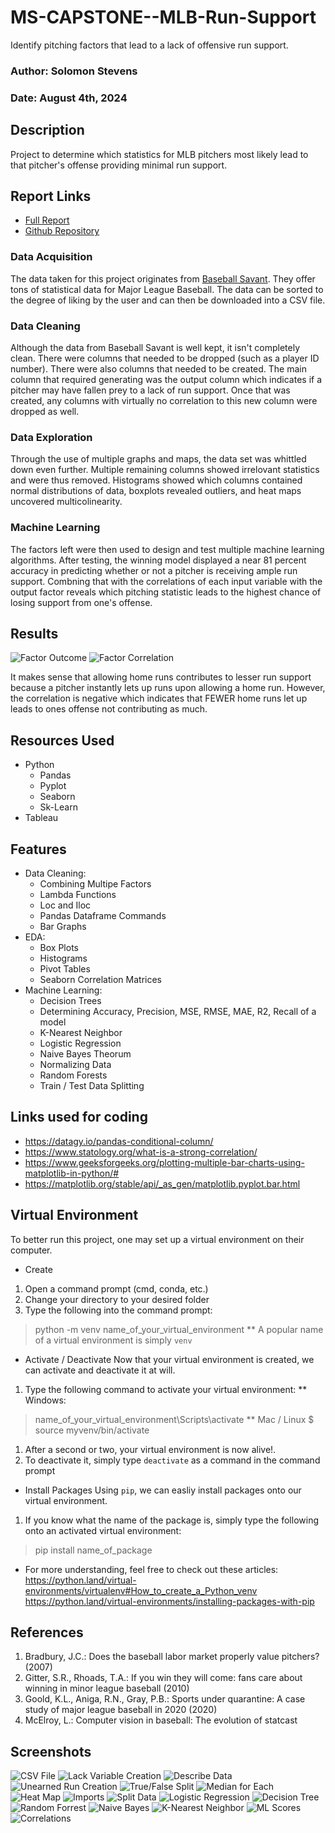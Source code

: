 # MS-CAPSTONE--MLB-Run-Support
Identify pitching factors that lead to a lack of offensive run support.

### Author: Solomon Stevens
### Date: August 4th, 2024

## Description
Project to determine which statistics for MLB pitchers most likely lead to that pitcher's offense providing minimal run support.

## Report Links
* [Full Report](https://www.overleaf.com/read/gcjqhngmrbzc#562953)
* [Github Repository](https://github.com/Stone-Snevets/MS-CAPSTONE--MLB-Run-Support)

### Data Acquisition
The data taken for this project originates from [Baseball Savant](https://baseballsavant.mlb.com/).  They offer tons of statistical data for Major League Baseball.  The data can be sorted to the degree of liking by the user and can then be downloaded into a CSV file.

### Data Cleaning
Although the data from Baseball Savant is well kept, it isn't completely clean.  There were columns that needed to be dropped (such as a player ID number).  There were also columns that needed to be created.  The main column that required generating was the output column which indicates if a pitcher may have fallen prey to a lack of run support.  Once that was created, any columns with virtually no correlation to this new column were dropped as well.

### Data Exploration
Through the use of multiple graphs and maps, the data set was whittled down even further.  Multiple remaining columns showed irrelovant statistics and were thus removed.  Histograms showed which columns contained normal distributions of data, boxplots revealed outliers, and heat maps uncovered multicolinearity.

### Machine Learning
The factors left were then used to design and test multiple machine learning algorithms.  After testing, the winning model displayed a near 81 percent accuracy in predicting whether or not a pitcher is receiving ample run support.  Combning that with the correlations of each input variable with the output factor reveals which pitching statistic leads to the highest chance of losing support from one's offense.

## Results
![Factor Outcome](Images/FinalBarPlot.png)
![Factor Correlation](Images/FinalScatter.png)

It makes sense that allowing home runs contributes to lesser run support because a pitcher instantly lets up runs upon allowing a home run.  However, the correlation is negative which indicates that FEWER home runs let up leads to ones offense not contributing as much.

## Resources Used
* Python
  * Pandas
  * Pyplot
  * Seaborn
  * Sk-Learn
* Tableau

## Features
* Data Cleaning:
  * Combining Multipe Factors
  * Lambda Functions
  * Loc and Iloc
  * Pandas Dataframe Commands
  * Bar Graphs
* EDA:
  * Box Plots
  * Histograms
  * Pivot Tables
  * Seaborn Correlation Matrices
* Machine Learning:
  * Decision Trees
  * Determining Accuracy, Precision, MSE, RMSE, MAE, R2, Recall of a model
  * K-Nearest Neighbor
  * Logistic Regression
  * Naive Bayes Theorum
  * Normalizing Data
  * Random Forests
  * Train / Test Data Splitting

## Links used for coding
* https://datagy.io/pandas-conditional-column/
* https://www.statology.org/what-is-a-strong-correlation/
* https://www.geeksforgeeks.org/plotting-multiple-bar-charts-using-matplotlib-in-python/#
* https://matplotlib.org/stable/api/_as_gen/matplotlib.pyplot.bar.html

## Virtual Environment
To better run this project, one may set up a virtual environment on their computer.
* Create
1. Open a command prompt (cmd, conda, etc.)
1. Change your directory to your desired folder
1. Type the following into the command prompt:
> python -m venv name_of_your_virtual_environment
** A popular name of a virtual environment is simply `venv`

* Activate / Deactivate
Now that your virtual environment is created, we can activate and deactivate it at will.
1. Type the following command to activate your virtual environment:
** Windows:
> name_of_your_virtual_environment\Scripts\activate
** Mac / Linux
> $ source myvenv/bin/activate
1. After a second or two, your virtual environment is now alive!.
1. To deactivate it, simply type `deactivate` as a command in the command prompt

* Install Packages
Using `pip`, we can easliy install packages onto our virtual environment.
1. If you know what the name of the package is, simply type the following onto an activated virtual environment:
> pip install name_of_package

* For more understanding, feel free to check out these articles:
https://python.land/virtual-environments/virtualenv#How_to_create_a_Python_venv
https://python.land/virtual-environments/installing-packages-with-pip

## References
1. Bradbury, J.C.: Does the baseball labor market properly value pitchers? (2007)
2. Gitter, S.R., Rhoads, T.A.: If you win they will come: fans care about winning in
minor league baseball (2010)
3. Goold, K.L., Aniga, R.N., Gray, P.B.: Sports under quarantine: A case study of
major league baseball in 2020 (2020)
4. McElroy, L.: Computer vision in baseball: The evolution of statcast

## Screenshots
![CSV File](Images/output.png)
![Lack Variable Creation](Images/CreateLackVariable.png)
![Describe Data](Images/pd,describe.png)
![Unearned Run Creation](Images/CreateUnearnedRuns.png)
![True/False Split](Images/Pivot_TotalTrueFalse.png)
![Median for Each](Images/Pivot_AllSplit.png)
![Heat Map](Images/LastHeatMap.png)
![Imports](Images/ML_Imports.png)
![Split Data](Images/Split.png)
![Logistic Regression](Images/LogisticRegression.png)
![Decision Tree](Images/DecisionTree.png)
![Random Forrest](Images/RandomForest.png)
![Naive Bayes](Images/NaiveBayes.png)
![K-Nearest Neighbor](Images/KNN.png)
![ML Scores](Images/ML_FinalTally.png)
![Correlations](Images/Correlations.png)